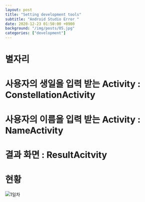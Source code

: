 ```yaml
---
layout: post
title: "Setting development tools"
subtitle: "Android Studio Error "
date: 2020-12-23 01:50:00 +0900
background: "/img/posts/05.jpg"
categories: ["development"]
---
```


별자리
======

# 사용자의 생일을 입력 받는 Activity : ConstellationActivity
# 사용자의 이름을 입력 받는 Activity : NameActivity
# 결과 화면 : ResultAcitvity

현황
====
![1일차](https://user-images.githubusercontent.com/76092057/103153567-cf361900-47d4-11eb-8ce4-0ee6e4cec882.PNG)
